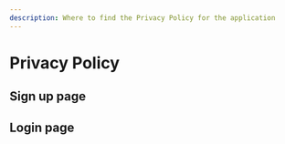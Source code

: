 ```yaml
---
description: Where to find the Privacy Policy for the application
---
```


# Privacy Policy

## Sign up page

## Login page

